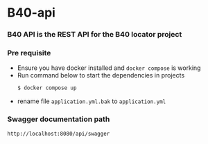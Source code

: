 # B40-api

### B40 API is the REST API for the B40 locator project

### Pre requisite

- Ensure you have docker installed and ``docker compose`` is working
- Run command below to start the dependencies in projects
    ```bash
    $ docker compose up
    ```
- rename file ``application.yml.bak`` to ``application.yml``

### Swagger documentation path

```
http://localhost:8080/api/swagger
```
